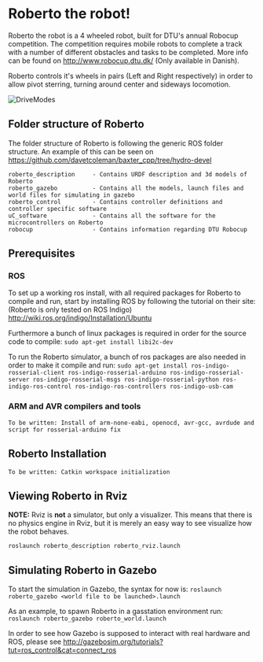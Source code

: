 # Roberto the robot!

Roberto the robot is a 4 wheeled robot, built for DTU's annual Robocup competition. The competition requires mobile robots to complete a track with a number of different obstacles and tasks to be completed. More info can be found on http://www.robocup.dtu.dk/ (Only available in Danish).

Roberto controls it's wheels in pairs (Left and Right respectively) in order to allow pivot sterring, turning around center and sideways locomotion.

![DriveModes](http://i.imgur.com/0CxI1aK.png)

## Folder structure of Roberto

The folder structure of Roberto is following the generic ROS folder structure. An example of this can be seen on https://github.com/davetcoleman/baxter_cpp/tree/hydro-devel
```
roberto_description		- Contains URDF description and 3d models of Roberto
roberto_gazebo			- Contains all the models, launch files and world files for simulating in gazebo
roberto_control			- Contains controller definitions and controller specific software
uC_software				- Contains all the software for the microcontrollers on Roberto
robocup 				- Contains information regarding DTU Robocup
```

## Prerequisites

### ROS

To set up a working ros install, with all required packages for Roberto to compile and run, start by installing ROS by following the tutorial on their site: (Roberto is only tested on ROS Indigo)
http://wiki.ros.org/indigo/Installation/Ubuntu

Furthermore a bunch of linux packages is required in order for the source code to compile:
```sudo apt-get install libi2c-dev```

To run the Roberto simulator, a bunch of ros packages are also needed in order to make it compile and run:
```sudo apt-get install ros-indigo-rosserial-client ros-indigo-rosserial-arduino ros-indigo-rosserial-server ros-indigo-rosserial-msgs ros-indigo-rosserial-python ros-indigo-ros-control ros-indigo-ros-controllers ros-indigo-usb-cam```

### ARM and AVR compilers and tools

`To be written: Install of arm-none-eabi, openocd, avr-gcc, avrdude and script for rosserial-arduino fix`

## Roberto Installation

`To be written: Catkin workspace initialization`

## Viewing Roberto in Rviz

**NOTE:** Rviz is **not** a simulator, but only a visualizer. This means that there is no physics engine in Rviz, but it is merely an easy way to see visualize how the robot behaves.

`roslaunch roberto_description roberto_rviz.launch`

## Simulating Roberto in Gazebo

To start the simulation in Gazebo, the syntax for now is:
`roslaunch roberto_gazebo <world file to be launched>.launch`

As an example, to spawn Roberto in a gasstation environment run:
`roslaunch roberto_gazebo roberto_world.launch`

In order to see how Gazebo is supposed to interact with real hardware and ROS, please see http://gazebosim.org/tutorials?tut=ros_control&cat=connect_ros
